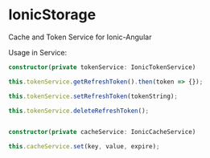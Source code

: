 # IonicStorage

Cache and Token Service for Ionic-Angular

Usage in Service:

```ts
constructor(private tokenService: IonicTokenService)

this.tokenService.getRefreshToken().then(token => {});

this.tokenService.setRefreshToken(tokenString);

this.tokenService.deleteRefreshToken();
```

```ts

constructor(private cacheService: IonicCacheService)

this.cacheService.set(key, value, expire);

```